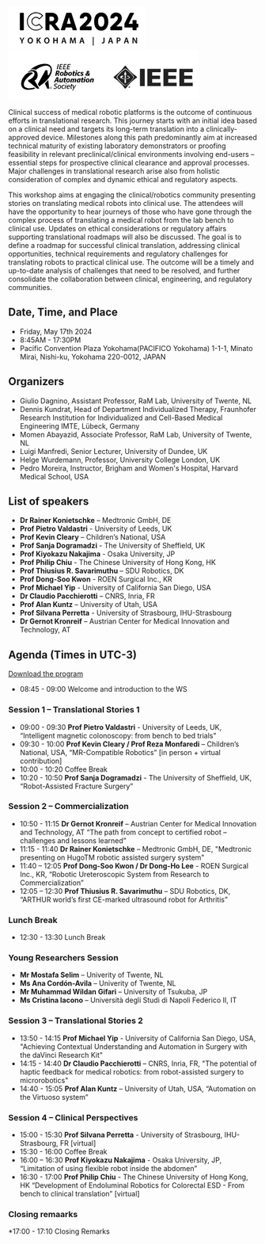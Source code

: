 ![image](Fig1.png)               ![image](Fig2.png)


Clinical success of medical robotic platforms is the outcome of continuous efforts in translational research. This journey starts with an initial idea based on a clinical need and targets its long-term translation into a clinically-approved device. Milestones along this path predominantly aim at increased technical maturity of existing laboratory demonstrators or proofing feasibility in relevant preclinical/clinical environments involving end-users – essential steps for prospective clinical clearance and approval processes. Major challenges in translational research arise also from holistic consideration of complex and dynamic ethical and regulatory aspects. 
 
This workshop aims at engaging the clinical/robotics community presenting stories on translating medical robots into clinical use. The attendees will have the opportunity to hear journeys of those who have gone through the complex process of translating a medical robot from the lab bench to clinical use. Updates on ethical considerations or regulatory affairs supporting translational roadmaps will also be discussed. The goal is to define a roadmap for successful clinical translation, addressing clinical opportunities, technical requirements and regulatory challenges for translating robots to practical clinical use. The outcome will be a timely and up-to-date analysis of challenges that need to be resolved, and further consolidate the collaboration between clinical, engineering, and regulatory communities. 

## Date, Time, and Place
* Friday, May 17th 2024
* 8:45AM - 17:30PM
* Pacific Convention Plaza Yokohama(PACIFICO Yokohama) 1-1-1, Minato Mirai, Nishi-ku, Yokohama 220-0012, JAPAN

## Organizers
* Giulio Dagnino, Assistant Professor, RaM Lab, University of Twente, NL
* Dennis Kundrat,  Head of Department Individualized Therapy, Fraunhofer Research Institution for Individualized and Cell-Based Medical Engineering IMTE, Lübeck, Germany
* Momen Abayazid, Associate Professor, RaM Lab, University of Twente, NL 
* Luigi Manfredi, Senior Lecturer, University of Dundee, UK  
* Helge Wurdemann, Professor, University College London, UK  
* Pedro Moreira, Instructor, Brigham and Women's Hospital, Harvard Medical School, USA 

## List of speakers
* **Dr Rainer Konietschke** – Medtronic GmbH, DE
* **Prof Pietro Valdastri** - University of Leeds, UK
* **Prof Kevin Cleary** – Children’s National, USA
* **Prof Sanja Dogramadzi** - The University of Sheffield, UK
* **Prof Kiyokazu Nakajima** - Osaka University, JP
* **Prof Philip Chiu** - The Chinese University of Hong Kong, HK
* **Prof Thiusius R. Savarimuthu** – SDU Robotics, DK
* **Prof Dong-Soo Kwon** - ROEN Surgical Inc., KR
* **Prof Michael Yip** - University of California San Diego, USA
* **Dr Claudio Pacchierotti** – CNRS, Inria, FR
* **Prof Alan Kuntz** – University of Utah, USA
* **Prof Silvana Perretta** - University of Strasbourg, IHU-Strasbourg
* **Dr Gernot Kronreif** – Austrian Center for Medical Innovation and Technology, AT

## Agenda (Times in UTC-3) 
[Download the program](./Final%20Programme_v1.2.pdf)
* 08:45 - 09:00 Welcome and introduction to the WS
  
### Session 1 – Translational Stories 1
* 09:00 - 09:30 **Prof Pietro Valdastri** - University of Leeds, UK, “Intelligent magnetic colonoscopy: from bench to bed trials"
* 09:30 - 10:00 **Prof Kevin Cleary / Prof Reza Monfaredi** – Children’s National, USA, “MR-Compatible Robotics” [in person + virtual contribution]
* 10:00 - 10:20 Coffee Break
* 10:20 - 10:50 **Prof Sanja Dogramadzi** - The University of Sheffield, UK, “Robot-Assisted Fracture Surgery”

### Session 2 – Commercialization
* 10:50 - 11:15 **Dr Gernot Kronreif** – Austrian Center for Medical Innovation and Technology, AT “The path from concept to certified robot – challenges and lessons learned”
* 11:15 - 11:40 **Dr Rainer Konietschke** – Medtronic GmbH, DE, "Medtronic presenting on HugoTM robotic assisted surgery system"
* 11:40 – 12:05 **Prof Dong-Soo Kwon / Dr Dong-Ho Lee** - ROEN Surgical Inc., KR, “Robotic Ureteroscopic System from Research to Commercialization”
* 12:05 – 12:30 **Prof Thiusius R. Savarimuthu** – SDU Robotics, DK, “ARTHUR world’s first CE-marked ultrasound robot for Arthritis”

### Lunch Break
* 12:30 - 13:30 Lunch Break
  
### Young Researchers Session
* **Mr Mostafa Selim** – Univerity of Twente, NL
* **Ms Ana Cordón-Avila** – Univerity of Twente, NL
* **Mr Muhammad Wildan Gifari** – University of Tsukuba, JP
* **Ms Cristina Iacono** – Università degli Studi di Napoli Federico II, IT
  
### Session 3 – Translational Stories 2
* 13:50 - 14:15 **Prof Michael Yip** - University of California San Diego, USA, "Achieving Contextual Understanding and Automation in Surgery with the daVinci Research Kit"
* 14:15 - 14:40 **Dr Claudio Pacchierotti** – CNRS, Inria, FR, "The potential of haptic feedback for medical robotics: from robot-assisted surgery to 
microrobotics"
* 14:40 - 15:05 **Prof Alan Kuntz** – University of Utah, USA, “Automation on the Virtuoso system”
 
### Session 4 –  Clinical Perspectives
* 15:00 - 15:30 **Prof Silvana Perretta** - University of Strasbourg, IHU-Strasbourg, FR [virtual]
* 15:30 - 16:00 Coffee Break
* 16:00 – 16:30 **Prof Kiyokazu Nakajima** - Osaka University, JP, “Limitation of using flexible robot inside the abdomen” 
* 16:30 - 17:00 **Prof Philip Chiu** - The Chinese University of Hong Kong, HK “Development of Endoluminal Robotics for Colorectal ESD - From bench to clinical translation” [virtual]

### Closing remaarks
*17:00 - 17:10 Closing Remarks



